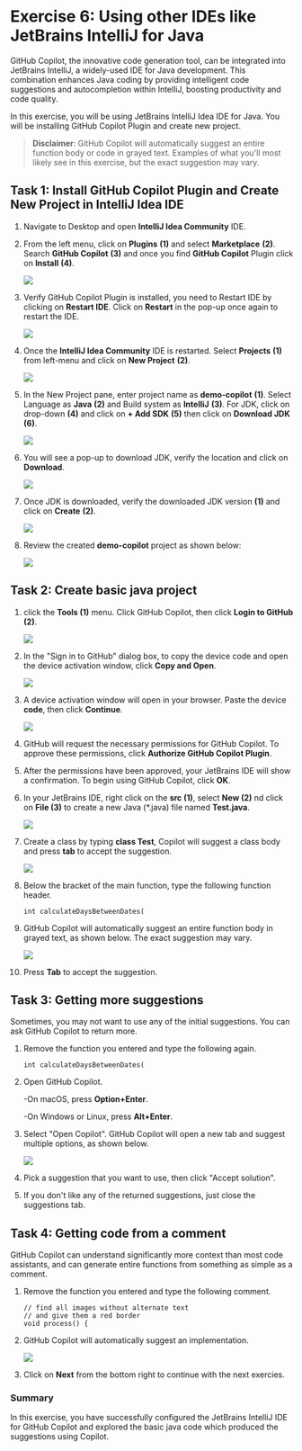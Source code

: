 # Exercise 6: Using other IDEs like JetBrains IntelliJ for Java

GitHub Copilot, the innovative code generation tool, can be integrated into JetBrains IntelliJ, a widely-used IDE for Java development. This combination enhances Java coding by providing intelligent code suggestions and autocompletion within IntelliJ, boosting productivity and code quality.

In this exercise, you will be using JetBrains IntelliJ Idea IDE for Java. You will be installing GitHub Copilot Plugin and create new project.

>**Disclaimer**: GitHub Copilot will automatically suggest an entire function body or code in grayed text. Examples of what you'll most likely see in this exercise, but the exact suggestion may vary.

## Task 1: Install GitHub Copilot Plugin and Create New Project in IntelliJ Idea IDE

1. Navigate to Desktop and open **IntelliJ Idea Community** IDE.

1. From the left menu, click on **Plugins** **(1)** and select **Marketplace** **(2)**. Search **GitHub Copilot** **(3)** and once you find **GitHub Copilot** Plugin click on **Install** **(4)**.

   ![](../media/install-plugin.png)

1. Verify GitHub Copilot Plugin is installed, you need to Restart IDE by clicking on **Restart IDE**. Click on **Restart** in the pop-up once again to restart the IDE.

   ![](../media/restart-ide.png)

1. Once the **IntelliJ Idea Community** IDE is restarted. Select **Projects** **(1)** from left-menu and click on **New Project** **(2)**.

   ![](../media/create-project.png)

1. In the New Project pane, enter project name as **demo-copilot** **(1)**. Select Language as **Java** **(2)** and Build system as **IntelliJ** **(3)**. For JDK, click on drop-down **(4)** and click on **+ Add SDK** **(5)** then click on **Download JDK** **(6)**.

   ![](../media/project-details.png)

1. You will see a pop-up to download JDK, verify the location and click on **Download**.

   ![](../media/download-jdk.png)

1. Once JDK is downloaded, verify the downloaded JDK version **(1)** and click on **Create** **(2)**.

   ![](../media/click-create.png)

1. Review the created **demo-copilot** project as shown below:

   ![](../media/demo-copilot-project.png)


## Task 2: Create basic java project

1. click the **Tools (1)** menu. Click GitHub Copilot, then click **Login to GitHub (2)**.

   ![](../media/ex6-git-login.png)

1. In the "Sign in to GitHub" dialog box, to copy the device code and open the device activation window, click **Copy and Open**.

   ![](../media/ex6-copy-code.png)

1. A device activation window will open in your browser. Paste the device **code**, then click **Continue**.

   ![](../media/ex6-device-activation.png)

1. GitHub will request the necessary permissions for GitHub Copilot. To approve these permissions, click **Authorize GitHub Copilot Plugin**.

1. After the permissions have been approved, your JetBrains IDE will show a confirmation. To begin using GitHub Copilot, click **OK**.

1. In your JetBrains IDE, right click on the **src (1)**, select **New (2)** nd click on **File (3)** to create a new Java (*.java) file named **Test.java**.

   ![](../media/ex6-test-java.png)

1. Create a class by typing **class Test**, Copilot will suggest a class body and press **tab** to accept the suggestion.

   ![](../media/ex6-class-test.png)

1. Below the bracket of the main function, type the following function header.

   ```
   int calculateDaysBetweenDates(
   ```

1. GitHub Copilot will automatically suggest an entire function body in grayed text, as shown below. The exact suggestion may vary.

   ![](../media/ex6-days.png)

1. Press **Tab** to accept the suggestion.


## Task 3: Getting more suggestions

Sometimes, you may not want to use any of the initial suggestions. You can ask GitHub Copilot to return more.

1. Remove the function you entered and type the following again.

   ```
   int calculateDaysBetweenDates(
   ```

1. Open GitHub Copilot.

      -On macOS, press **Option+Enter**.
   
      -On Windows or Linux, press **Alt+Enter**.

1. Select "Open Copilot". GitHub Copilot will open a new tab and suggest multiple options, as shown below.

   ![](../media/ex6-copilot-suggestion.png)

1. Pick a suggestion that you want to use, then click "Accept solution".

1. If you don't like any of the returned suggestions, just close the suggestions tab.


## Task 4: Getting code from a comment

GitHub Copilot can understand significantly more context than most code assistants, and can generate entire functions from something as simple as a comment.

1. Remove the function you entered and type the following comment.

   ```
   // find all images without alternate text
   // and give them a red border
   void process() {

   ```

1. GitHub Copilot will automatically suggest an implementation.

   
   ![](../media/ex6-image-suggestion.png)


1. Click on **Next** from the bottom right to continue with the next exercies.


### Summary

In this exercise, you have successfully configured the JetBrains IntelliJ IDE for GitHub Copilot and explored the basic java code which produced the suggestions using Copilot.
